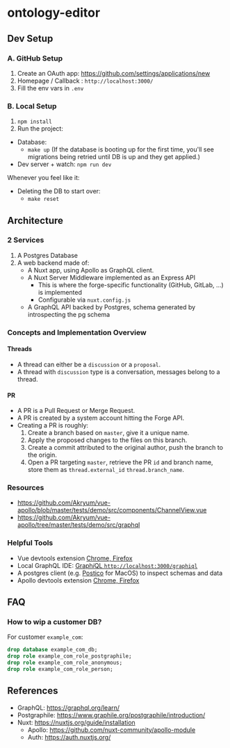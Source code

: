 # ontology-editor

## Dev Setup

### A. GitHub Setup

1. Create an OAuth app: https://github.com/settings/applications/new
1. Homepage / Callback : `http://localhost:3000/`
1. Fill the env vars in `.env`

### B. Local Setup

1. `npm install`
1. Run the project:
  * Database:
      * `make up` (If the database is booting up for the first time, you'll see migrations being retried until DB is up and they get applied.)
  * Dev server + watch: `npm run dev`

Whenever you feel like it:

* Deleting the DB to start over:
    * `make reset`

## Architecture

### 2 Services

1. A Postgres Database
1. A web backend made of:
    * A Nuxt app, using Apollo as GraphQL client.
    * A Nuxt Server Middleware implemented as an Express API
        * This is where the forge-specific functionality (GitHub, GitLab, …) is implemented
        * Configurable via `nuxt.config.js`
    * A GraphQL API backed by Postgres, schema generated by introspecting the pg schema

### Concepts and Implementation Overview

#### Threads

* A thread can either be a `discussion` or a `proposal`.
* A thread with `discussion` type is a conversation, messages belong to a thread.

#### PR

* A PR is a Pull Request or Merge Request.
* A PR is created by a system account hitting the Forge API.
* Creating a PR is roughly:
    1. Create a branch based on `master`, give it a unique name.
    1. Apply the proposed changes to the files on this branch.
    1. Create a commit attributed to the original author, push the branch to the origin.
    1. Open a PR targeting `master`, retrieve the PR `id` and branch name, store them as `thread.external_id` `thread.branch_name`.

### Resources

- https://github.com/Akryum/vue-apollo/blob/master/tests/demo/src/components/ChannelView.vue
- https://github.com/Akryum/vue-apollo/tree/master/tests/demo/src/graphql


### Helpful Tools

- Vue devtools extension [Chrome, Firefox](https://github.com/vuejs/vue-devtools#installation)
- Local GraphQL IDE: [Graph*i*QL `http://localhost:3000/graphiql`](http://localhost:3000/graphiql)
- A postgres client (e.g. [Postico](https://eggerapps.at/postico/) for MacOS) to inspect schemas and data
- Apollo devtools extension [Chrome, Firefox](https://github.com/apollographql/apollo-client-devtools#apollo-client-devtools)

## FAQ

### How to wip a customer DB?

For customer `example_com`:
```sql
drop database example_com_db;
drop role example_com_role_postgraphile;
drop role example_com_role_anonymous;
drop role example_com_role_person;
```

## References

* GraphQL: https://graphql.org/learn/
* Postgraphile: https://www.graphile.org/postgraphile/introduction/
* Nuxt: https://nuxtjs.org/guide/installation
    * Apollo: https://github.com/nuxt-community/apollo-module
    * Auth: https://auth.nuxtjs.org/

